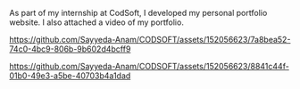 As part of my internship at CodSoft, I developed my personal portfolio website.
I also attached a video of my portfolio.

https://github.com/Sayyeda-Anam/CODSOFT/assets/152056623/7a8bea52-74c0-4bc9-806b-9b602d4bcff9

https://github.com/Sayyeda-Anam/CODSOFT/assets/152056623/8841c44f-01b0-49e3-a5be-40703b4a1dad
